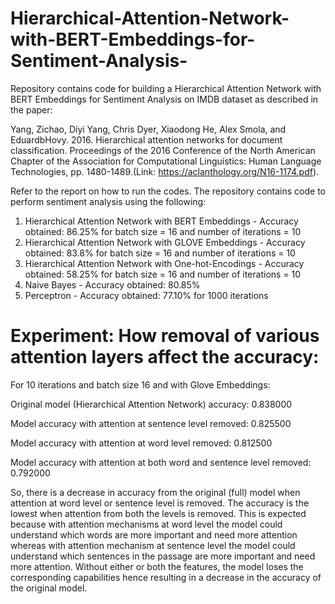 # Hierarchical-Attention-Network-with-BERT-Embeddings-for-Sentiment-Analysis-
Repository contains code for building a Hierarchical Attention Network with BERT Embeddings for Sentiment Analysis on IMDB dataset as described in the paper:

Yang, Zichao, Diyi Yang, Chris Dyer, Xiaodong He, Alex Smola, and EduardbHovy. 2016. Hierarchical attention networks for document classification. Proceedings of the 2016 Conference of the North American Chapter of the Association for Computational Linguistics: Human Language Technologies, pp. 1480-1489.(Link: https://aclanthology.org/N16-1174.pdf). 

Refer to the report on how to run the codes. The repository contains code to perform sentiment analysis using the following:

1.  Hierarchical Attention Network with BERT Embeddings - Accuracy obtained: 86.25% for batch size = 16 and number of iterations = 10 
2.  Hierarchical Attention Network with GLOVE Embeddings - Accuracy obtained: 83.8% for batch size = 16 and number of iterations = 10 
3.  Hierarchical Attention Network with One-hot-Encodings - Accuracy obtained: 58.25% for batch size = 16 and number of iterations = 10 
4.  Naive Bayes - Accuracy obtained: 80.85%
5.  Perceptron  - Accuracy obtained: 77.10% for 1000 iterations

# Experiment: How removal of various attention layers affect the accuracy:
For 10 iterations and batch size 16 and with Glove Embeddings:

Original model (Hierarchical Attention Network) accuracy: 0.838000 

Model accuracy with attention at sentence level removed: 0.825500 

Model accuracy with attention at word level removed: 0.812500 

Model accuracy with attention at both word and sentence level removed: 0.792000

So, there is a decrease in accuracy from the original (full) model when attention at word level or sentence level is removed. The accuracy is the lowest when attention from both the levels is removed. This is expected because with attention mechanisms at word level the model could understand which words are more important and need more attention whereas with attention mechanism at sentence level the model could understand which sentences in the passage are more important and need more attention. Without either or both the features, the model loses the corresponding capabilities hence resulting in a decrease in the accuracy of the original model.
